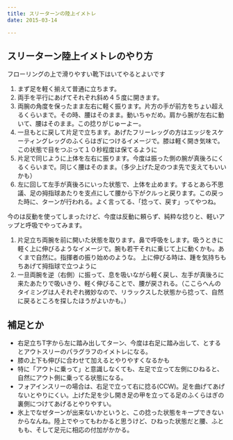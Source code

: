 ```yaml
---
title: スリーターンの陸上イメトレ
date: 2015-03-14

---
```


## スリーターン陸上イメトレのやり方

フローリングの上で滑りやすい靴下はいてやるとよいです

1. まず足を軽く揃えて普通に立ちます。
2. 両手を平行にあげてそれぞれ斜め４５度に開きます。
3. 両腕の角度を保ったまま左右に軽く振ります。片方の手が前方をちょい超えるくらいまで。その時、腰はそのまま。動いちゃだめ。肩から腕が左右に動いて、腰はそのまま。この捻りがじゅーよー。
4. 一旦もとに戻して片足で立ちます。あげたフリーレッグの方はエッジをスケーティングレッグのふくらはぎにつけるイメージで。膝は軽く開き気味で。この状態で目をつぶって１０秒程度は保てるように
5. 片足で同じように上体を左右に振ります。今度は振った側の腕が真後ろにくるくらいまで。同じく腰はそのまま。（多少上げた足のつま先で支えてもいいかも）
6. 左に回して左手が真後ろにいった状態で、上体を止めます。するとあら不思議、足の拇指球あたりを支点にして腰から下がクルっと戻ります。この戻った時に、ターンが行われる。よく言ってる、「捻って、戻す」ってやつね。

今のは反動を使ってしまったけど、今度は反動に頼らず、純粋な捻りと、軽いアップと呼吸でやってみます。

1. 片足立ち両腕を前に開いた状態を取ります。鼻で呼吸をします。吸うときに軽く上に伸びるようなイメージで。腕も若干それに乗じて上に動くかも。あくまで自然に。指揮者の振り始めのような。
上に伸びる時は、踵を気持ちもちあげて拇指球で立つように
2. 一旦両腕を逆（右側）に振って、息を吸いながら軽く戻し、左手が真後ろに来たあたりで吸いきり、軽く伸びることで、腰が戻される。（ここらへんのタイミングは人それぞれ微妙なので、リラックスした状態から捻って、自然に戻るところを探したほうがよいかも。）

## 補足とか

- 右足立ちT字から左に踏み出してターン、今度は右足に踏み出して、とするとアウトスリーのパラグラフのイメトレになる。
- 膝の上下も伸びに合わせて加えるとやりやすくなるかも
- 特に「アウトに乗って」と意識しなくても、左足で立って左側にひねると、自然にアウト側に乗ってる状態になる。
- フォアインスリーの場合は、右足で立って右に捻る(CCW)。足を曲げてあげないとやりにくい。上げた足を少し開き足の甲を立ってる足のふくらはぎの裏側につけてあげるとやりやすい。
- 氷上でなぜターンが出来ないかというと、この捻った状態をキープできないからなんね。陸上でやってもわかると思うけど、ひねった状態だと腰、ふともも、そして足元に相応の付加がかかる。



